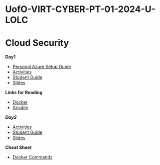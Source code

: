 # UofO-VIRT-CYBER-PT-01-2024-U-LOLC


# Cloud Security

**__Day1__**
- [Personal Azure Setup Guide](https://docs.google.com/document/d/1gs_09b7eotl7hzTL82xlqPt-OwOd0aWA78qcQxtMr6Y/edit)
- [Activities](https://git.bootcampcontent.com/University-of-Oregon/UofO-VIRT-CYBER-PT-01-2024-U-LOLC/-/tree/main/13-Cloud-Security/1/Activities?ref_type=heads)
- [Student Guide](https://git.bootcampcontent.com/University-of-Oregon/UofO-VIRT-CYBER-PT-01-2024-U-LOLC/-/blob/main/13-Cloud-Security/1/StudentGuide.md?ref_type=heads)
- [Slides](https://docs.google.com/presentation/d/1BXXef7gu-zGBBgGYenxVe0KL6kkc2Yql9QRkFoxyclE/)

**Links for Reading**
- [Docker](https://www.docker.com/)
- [Ansible](https://www.ansible.com/)

**_Day2_**
- [Activities](https://git.bootcampcontent.com/University-of-Oregon/UofO-VIRT-CYBER-PT-01-2024-U-LOLC/-/tree/main/13-Cloud-Security/2/Activities?ref_type=heads)
- [Student Guide](https://git.bootcampcontent.com/University-of-Oregon/UofO-VIRT-CYBER-PT-01-2024-U-LOLC/-/blob/main/13-Cloud-Security/2/StudentGuide.md?ref_type=heads)
- [Slides](https://docs.google.com/presentation/d/1nsN12hXByXxbcZh73ODEJSBV5lfiP6IhEQQxuNimTDg/)

****Cheat Sheet****
- [Docker Commands](https://git.bootcampcontent.com/University-of-Oregon/UofO-VIRT-CYBER-PT-01-2024-U-LOLC/-/blob/main/13-Cloud-Security/DockerCheatSheet.md)
